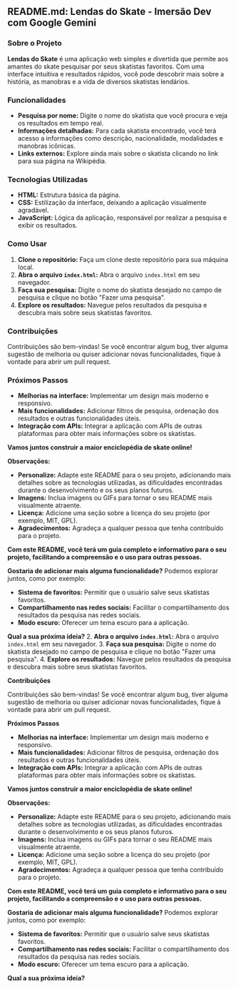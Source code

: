 ## README.md: Lendas do Skate - Imersão Dev com Google Gemini 

### **Sobre o Projeto**

**Lendas do Skate** é uma aplicação web simples e divertida que permite aos amantes do skate pesquisar por seus skatistas favoritos. Com uma interface intuitiva e resultados rápidos, você pode descobrir mais sobre a história, as manobras e a vida de diversos skatistas lendários.

### **Funcionalidades**

* **Pesquisa por nome:** Digite o nome do skatista que você procura e veja os resultados em tempo real.
* **Informações detalhadas:** Para cada skatista encontrado, você terá acesso a informações como descrição, nacionalidade, modalidades e manobras icônicas.
* **Links externos:** Explore ainda mais sobre o skatista clicando no link para sua página na Wikipédia.

### **Tecnologias Utilizadas**

* **HTML:** Estrutura básica da página.
* **CSS:** Estilização da interface, deixando a aplicação visualmente agradável.
* **JavaScript:** Lógica da aplicação, responsável por realizar a pesquisa e exibir os resultados.

### **Como Usar**

1. **Clone o repositório:** Faça um clone deste repositório para sua máquina local.
2. **Abra o arquivo `index.html`:** Abra o arquivo `index.html` em seu navegador.
3. **Faça sua pesquisa:** Digite o nome do skatista desejado no campo de pesquisa e clique no botão "Fazer uma pesquisa".
4. **Explore os resultados:** Navegue pelos resultados da pesquisa e descubra mais sobre seus skatistas favoritos.

### **Contribuições**

Contribuições são bem-vindas! Se você encontrar algum bug, tiver alguma sugestão de melhoria ou quiser adicionar novas funcionalidades, fique à vontade para abrir um pull request.

### **Próximos Passos**

* **Melhorias na interface:** Implementar um design mais moderno e responsivo.
* **Mais funcionalidades:** Adicionar filtros de pesquisa, ordenação dos resultados e outras funcionalidades úteis.
* **Integração com APIs:** Integrar a aplicação com APIs de outras plataformas para obter mais informações sobre os skatistas.

**Vamos juntos construir a maior enciclopédia de skate online!** 

**Observações:**

* **Personalize:** Adapte este README para o seu projeto, adicionando mais detalhes sobre as tecnologias utilizadas, as dificuldades encontradas durante o desenvolvimento e os seus planos futuros.
* **Imagens:** Inclua imagens ou GIFs para tornar o seu README mais visualmente atraente.
* **Licença:** Adicione uma seção sobre a licença do seu projeto (por exemplo, MIT, GPL).
* **Agradecimentos:** Agradeça a qualquer pessoa que tenha contribuído para o projeto.

**Com este README, você terá um guia completo e informativo para o seu projeto, facilitando a compreensão e o uso para outras pessoas.**

**Gostaria de adicionar mais alguma funcionalidade?** Podemos explorar juntos, como por exemplo:

* **Sistema de favoritos:** Permitir que o usuário salve seus skatistas favoritos.
* **Compartilhamento nas redes sociais:** Facilitar o compartilhamento dos resultados da pesquisa nas redes sociais.
* **Modo escuro:** Oferecer um tema escuro para a aplicação.

**Qual a sua próxima ideia?**
2. **Abra o arquivo `index.html`:** Abra o arquivo `index.html` em seu navegador.
3. **Faça sua pesquisa:** Digite o nome do skatista desejado no campo de pesquisa e clique no botão "Fazer uma pesquisa".
4. **Explore os resultados:** Navegue pelos resultados da pesquisa e descubra mais sobre seus skatistas favoritos.

**Contribuições**

Contribuições são bem-vindas! Se você encontrar algum bug, tiver alguma sugestão de melhoria ou quiser adicionar novas funcionalidades, fique à vontade para abrir um pull request.

**Próximos Passos**

* **Melhorias na interface:** Implementar um design mais moderno e responsivo.
* **Mais funcionalidades:** Adicionar filtros de pesquisa, ordenação dos resultados e outras funcionalidades úteis.
* **Integração com APIs:** Integrar a aplicação com APIs de outras plataformas para obter mais informações sobre os skatistas.

**Vamos juntos construir a maior enciclopédia de skate online!** 

**Observações:**

* **Personalize:** Adapte este README para o seu projeto, adicionando mais detalhes sobre as tecnologias utilizadas, as dificuldades encontradas durante o desenvolvimento e os seus planos futuros.
* **Imagens:** Inclua imagens ou GIFs para tornar o seu README mais visualmente atraente.
* **Licença:** Adicione uma seção sobre a licença do seu projeto (por exemplo, MIT, GPL).
* **Agradecimentos:** Agradeça a qualquer pessoa que tenha contribuído para o projeto.

**Com este README, você terá um guia completo e informativo para o seu projeto, facilitando a compreensão e o uso para outras pessoas.**

**Gostaria de adicionar mais alguma funcionalidade?** Podemos explorar juntos, como por exemplo:

* **Sistema de favoritos:** Permitir que o usuário salve seus skatistas favoritos.
* **Compartilhamento nas redes sociais:** Facilitar o compartilhamento dos resultados da pesquisa nas redes sociais.
* **Modo escuro:** Oferecer um tema escuro para a aplicação.

**Qual a sua próxima ideia?**
```
